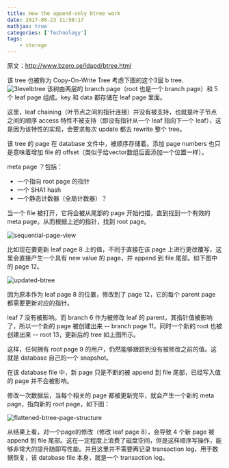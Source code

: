 ```yaml
---
title: How the append-only btree work
date: 2017-08-23 11:50:17
mathjax: true
categories: ['Technology']
tags:
    - storage
---
```


原文：http://www.bzero.se/ldapd/btree.html

该 tree 也被称为 Copy-On-Write Tree
考虑下图的这个3层 b tree.
![3levelbtree](http://www.bzero.se/ldapd/how-the-btree-works.png)
该树由两层的 branch page（root 也是一个 branch page）和 5 个 leaf page 组成。key 和 data 都存储在 leaf page 里面。
<!-- more -->
这里，leaf chaining（叶节点之间的指针连接）并没有被支持，也就是叶子节点之间的顺序 access 特性不被支持（即没有指针从一个 leaf 指向下一个 leaf），这是因为该特性的实现，会要求每次 update 都去 rewrite 整个 tree。

该 tree 的 page 在 database 文件中，被顺序存储着。添加 page numbers 也只是意味着增加 file 的 offset（类似于给vector数组后面添加一个位置一样）。

meta page ？包括：
- 一个指向 root page 的指针
- 一个 SHA1 hash
- 一个静态计数器（全局计数器）？

当一个 file 被打开，它将会被从尾部的 page 开始扫描，直到找到一个有效的 meta page，从而根据上述的指针，找到 root page。

![sequential-page-view](http://www.bzero.se/ldapd/sequential-page-view.png)

比如现在要更新 leaf page 8 上的值，不同于直接在该 page 上进行更改覆写，这里会直接产生一个具有 new value 的 page，并 append 到 file 尾部。如下图中的 page 12。

![updated-btree](http://www.bzero.se/ldapd/updated-btree.png)

因为原本作为 leaf page 8 的位置，修改到了 page 12，它的每个 parent page 都需要更新对应的指针。

leaf 7 没有被影响。而 branch 6 作为被修改 leaf 的 parent，其指针值被影响了，所以一个新的 page 被创建出来 -- branch page 11，同时一个新的 root 也被创建出来 -- root 13，更新后的 tree 如上图所示。

这样，任何拥有 root page 9 的用户，仍然能够跟踪到没有被修改之前的值。这就是 database 自己的一个 snapshot。

在该 database file 中，新 page 只是不断的被 append 到 file 尾部，已经写入值的 page 并不会被影响。

修改一次数据后，当每个相关的 page 都被更新完毕，就会产生一个新的 meta page，指向新的 root page，如下图：

![flattened-btree-page-structure](http://www.bzero.se/ldapd/flattened-btree-page-structure.png)

从结果上看，对一个page的修改（修改 leaf page 8），会导致 4 个新 page 被 append 到 file 尾部。这在一定程度上浪费了磁盘空间，但是这样顺序写操作，能够非常大的提升随即写性能。并且这里并不需要再记录 transaction log，用于数据恢复，该 database file 本身，就是一个 transaction log。
